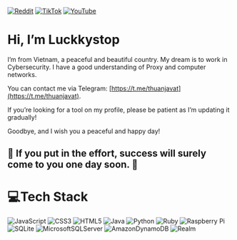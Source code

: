 [![Reddit](https://img.shields.io/badge/Reddit-%23FF4500.svg?logo=Reddit&logoColor=white)](https://reddit.com/user/https://www.reddit.com/user/luckkystopdz/) [![TikTok](https://img.shields.io/badge/TikTok-%23000000.svg?logo=TikTok&logoColor=white)](https://tiktok.com/@https://www.tiktok.com/@luckkystop) [![YouTube](https://img.shields.io/badge/YouTube-%23FF0000.svg?logo=YouTube&logoColor=white)](https://youtube.com/c/https://www.youtube.com/@LuckkystopBex) 

# Hi, I’m Luckkystop
I’m from Vietnam, a peaceful and beautiful country. My dream is to work in Cybersecurity. I have a good understanding of Proxy and computer networks.

You can contact me via Telegram: [https://t.me/thuanjavat](https://t.me/thuanjavat).

If you’re looking for a tool on my profile, please be patient as I’m updating it gradually!

Goodbye, and I wish you a peaceful and happy day!

## 🌟 **If you put in the effort, success will surely come to you one day soon.** 🌟

# 💻Tech Stack
![JavaScript](https://img.shields.io/badge/javascript-%23323330.svg?style=for-the-badge&logo=javascript&logoColor=%23F7DF1E) ![CSS3](https://img.shields.io/badge/css3-%231572B6.svg?style=for-the-badge&logo=css3&logoColor=white) ![HTML5](https://img.shields.io/badge/html5-%23E34F26.svg?style=for-the-badge&logo=html5&logoColor=white) ![Java](https://img.shields.io/badge/java-%23ED8B00.svg?style=for-the-badge&logo=java&logoColor=white) ![Python](https://img.shields.io/badge/python-3670A0?style=for-the-badge&logo=python&logoColor=ffdd54) ![Ruby](https://img.shields.io/badge/ruby-%23CC342D.svg?style=for-the-badge&logo=ruby&logoColor=white) ![Raspberry Pi](https://img.shields.io/badge/-RaspberryPi-C51A4A?style=for-the-badge&logo=Raspberry-Pi) ![SQLite](https://img.shields.io/badge/sqlite-%2307405e.svg?style=for-the-badge&logo=sqlite&logoColor=white) ![MicrosoftSQLServer](https://img.shields.io/badge/Microsoft%20SQL%20Sever-CC2927?style=for-the-badge&logo=microsoft%20sql%20server&logoColor=white) ![AmazonDynamoDB](https://img.shields.io/badge/Amazon%20DynamoDB-4053D6?style=for-the-badge&logo=Amazon%20DynamoDB&logoColor=white) ![Realm](https://img.shields.io/badge/Realm-39477F?style=for-the-badge&logo=realm&logoColor=white)

